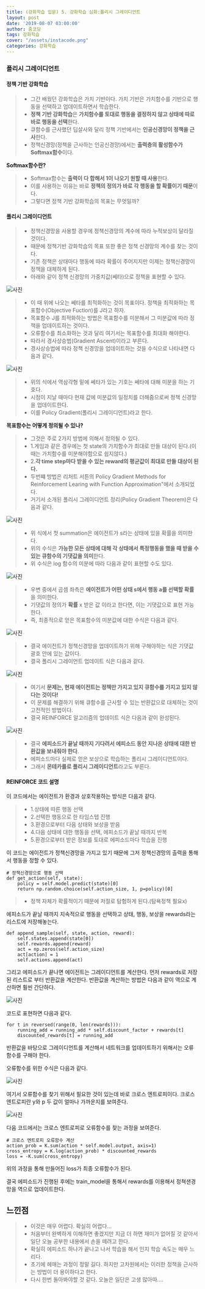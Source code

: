 ```yaml
---
title: (강화학습 입문) 5. 강화학습 심화:폴리시 그레이디언트
layout: post
date: '2019-08-07 03:00:00'
author: 줌코딩
tags: 강화학습
cover: "/assets/instacode.png"
categories: 강화학습
---
```


### 폴리시 그레이디언트

#### 정책 기반 강화학습

>* 그간 배웠던 강화학습은 가치 기반이다. 가치 기반은 가치함수를 기반으로 행동을 선택하고 업데이트하면서 학습한다.
>* **정책 기반 강화학습**은 **가치함수를 토대로 행동을 결정하지 않고 상태에 따로 바로 행동을 선택**한다.
>* 큐함수를 근사했던 딥살사와 달리 정책 기반에서는 **인공신경망이 정책을 근사**한다.
>* 정책신경망(정책을 근사하는 인공신경망)에서는 **출력층의 활성함수가 Softmax함수**이다.

**Softmax함수란?**

>* Softmax함수는 **출력이 다 합해서 1이 나오기 원할 때 사용**한다.
>* 이를 사용하는 이유는 바로 **정책의 정의가 바로 각 행동을 할 확률이기 때문**이다.
>* 그렇다면 정책 기반 강화학습의 목표는 무엇일까?

#### 폴리시 그레이디언트

>* 정책신경망을 사용할 경우에 정책신경망의 계수에 따라 누적보상이 달라질 것이다.
>* 때문에 정책기반 강화학습의 목표 또한 좋은 정책 신경망의 계수를 찾는 것이다.
>* 기존 정책은 상태마다 행동에 따라 확률이 주어지지만 이제는 정책신경망이 정책을 대체하게 된다.
>* 아래와 같이 정책 신경망의 가중치값(쎄타)으로 정책을 표현할 수 있다.

![사진](https://raw.githubusercontent.com/zoomKoding/zoomKoding.github.io/source/assets/_posts/RL5-1.png)

>* 이 때 위에 나오는 쎄타를 최적화하는 것이 목표이다. 정책을 최적화하는 목표함수(Objective Fuction)를 J라고 하자.
>* 목표함수 J를 최적화하는 방법은 목표함수를 미분해서 그 미분값에 따라 정책을 업데이트하는 것이다.
>* 오류함수를 최소화하는 것과 달리 여기서는 목표함수를 최대화 해야한다.
>* 따라서 경사상승법(Gradient Ascent)이라고 부른다.
>* 경사상승법에 따라 정책 신경망을 업데이트하는 것을 수식으로 나타내면 다음과 같다.

![사진](https://raw.githubusercontent.com/zoomKoding/zoomKoding.github.io/source/assets/_posts/RL5-2.png)

>* 위의 식에서 역삼각형 밑에 쎄타가 있는 기호는 쎄타에 대해 미분을 하는 기호다.
>* 시점이 지날 때마다 현재 값에 미분값의 일정치를 더해줌으로써 정책 신경망을 업데이트한다.
>* 이를 Policy Gradient(폴리시 그레이디언트)라고 한다.

**목표함수는 어떻게 정의될 수 있나?**

>* 그것은 주로 2가지 방법에 의해서 정의될 수 있다.
>* 1.게임과 같은 경우에는 첫 state의 가치함수가 최대로 만들 대상이 된다.(이 때는 가치함수를 미분해야함으로 쉽지않다.)
>* 2.**각 time step마다 받을 수 있는 reward의 평균값이 최대로 만들 대상이 된다.**
>* 두번쨰 방법은 리처트 서튼의 Policy Gradient Methods for Reinforcement Learing with Function Approximation"에서 소개되었다.
>* 거기서 소개된 폴리시 그레이디언트 정리(Policy Gradient Theorem)은 다음과 같다.

![사진](https://raw.githubusercontent.com/zoomKoding/zoomKoding.github.io/source/assets/_posts/RL5-3.png)

>* 위 식에서 첫 summation은 에이전트가 s라는 상태에 있을 확률을 의미한다.
>* 위의 수식은 **가능한 모든 상태에 대해 각 상태에서 특정행동을 했을 때 받을 수 있는 큐함수의 기댓값을 의미**한다.
>* 위 수식은 log 함수의 미분에 따라 다음과 같이 표현할 수도 있다.

![사진](https://raw.githubusercontent.com/zoomKoding/zoomKoding.github.io/source/assets/_posts/RL5-4.png)

>* 우변 중에서 곱셈 좌측은 **에이전트가 어떤 상태 s에서 행동 a를 선택할 확률**을 의미한다.
>* 기댓값의 정의가 **확률** x 받은 값 이라고 한다면, 이는 기댓값으로 표현 가능한다.
>* 즉, 최종적으로 얻은 목표함수의 미분값에 대한 수식은 다음과 같다.

![사진](https://raw.githubusercontent.com/zoomKoding/zoomKoding.github.io/source/assets/_posts/RL5-5.png)

>* 결국 에이전트가 정책신경망을 업데이트하기 위해 구해야하는 식은 기댓값 괄호 안에 있는 값이다.
>* 결국 폴리시 그레이언트 업데이트 식은 다음과 같다.

![사진](https://raw.githubusercontent.com/zoomKoding/zoomKoding.github.io/source/assets/_posts/RL5-6.png)

>* 여기서 **문제는, 현재 에이전트는 정책만 가지고 있지 큐함수를 가지고 있지 않다는 것이다!**
>* 이 문제를 해결하기 위해 큐함수를 근사할 수 있는 반환값으로 대체하는 것이 고전적인 방법이다.
>* 결국 REINFORCE 알고리즘의 업데이트 식은 다음과 같이 완성된다.

![사진](https://raw.githubusercontent.com/zoomKoding/zoomKoding.github.io/source/assets/_posts/RL5-7.png)

>* 결국 **에피소드가 끝날 때까지 기다려서 에피소드 동안 지나온 상태에 대한 반환값을 보내줘야 한다**.
>* 에피소드마다 실제로 얻은 보상으로 학습하는 폴리시 그레이디언트이다.
>* 그래서 **몬테카를로 폴리시 그레이디언트**라고도 부른다.

#### REINFORCE 코드 설명

이 코드에서는 에이전트가 환경과 상호작용하는 방식은 다음과 같다.

>* 1.상태에 따른 행동 선택
>* 2.선택한 행동으로 한 타임스텝 진행
>* 3.환경으로부터 다음 상태와 보상을 받음
>* 4.다음 상태에 대한 행동을 선택, 에피소드가 끝날 때까지 반복
>* 5.환경으로부터 받은 정보를 토대로 에피소드마다 학습을 진행

이 코드는 에이전트가 정책신경망을 가지고 있기 때문에 그저 정책신경망의 출력을 통해서 행동을 정할 수 있다.

    # 정책신경망으로 행동 선택
    def get_action(self, state):
        policy = self.model.predict(state)[0]
        return np.random.choice(self.action_size, 1, p=policy)[0]

>* 정책 자체가 확률적이기 때문에 저절로 탐험하게 된다.(탐욕정책 필요x)

에피소드가 끝날 때까지 지속적으로 행동을 선택하고 상태, 행동, 보상을 rewards라는 리스트에 저장해놓는다.

    def append_sample(self, state, action, reward):
        self.states.append(state[0])
        self.rewards.append(reward)
        act = np.zeros(self.action_size)
        act[action] = 1
        self.actions.append(act)

그리고 에피소드가 끝나면 에이전트는 그레이디언트를 계산한다. 먼저 rewards로 저장된 리스트로 부터 반환값을 계산한다.
반환값을 계산하는 방법은 다음과 같이 역으로 계산하면 훨씬 간단하다.

![사진](https://raw.githubusercontent.com/zoomKoding/zoomKoding.github.io/source/assets/_posts/RL5-8.png)

코드로 표현하면 다음과 같다.

    for t in reversed(range(0, len(rewards))):
        running_add = running_add * self.discount_factor + rewards[t]
        discounted_rewards[t] = running_add

반환값을 바탕으로 그레이디언트를 계산해서 네트워크를 업데이트하기 위해서는 오류함수를 구해야 한다.

오류함수를 위한 수식은 다음과 같다.

![사진](https://raw.githubusercontent.com/zoomKoding/zoomKoding.github.io/source/assets/_posts/RL5-9.png)

여기서 오류함수를 찾기 위해서 필요한 것이 있는데 바로 크로스 엔트로피이다. 크로스 엔트로피란 y와 p 두 값이 얼마나 가까운지를 보여준다.

![사진](https://raw.githubusercontent.com/zoomKoding/zoomKoding.github.io/source/assets/_posts/RL5-10.png)

다음 코드에서는 크로스 엔트로피로 오류함수를 찾는 과정을 보여준다.

    # 크로스 엔트로피 오류함수 계산
    action_prob = K.sum(action * self.model.output, axis=1)
    cross_entropy = K.log(action_prob) * discounted_rewards
    loss = -K.sum(cross_entropy)

위의 과정을 통해 만들어진 loss가 최종 오류함수가 된다.

결국 에피소드가 진행된 후에는 train_model을 통해서 rewards를 이용해서 정쳑샌경망을 역으로 업데이트한다.

## 느낀점

>* 이것은 매우 어렵다. 확실히 어렵다...
>* 처음부터 완벽하게 이해하면 좋겠지만 지금 더 하면 재미가 없어질 것 같아서 일단 오늘 공부한 내용에서 손을 떼려고 한다.
>* 확실히 에피소드 하나가 끝나고 나서 학습을 해서 인지 학습 속도는 매우 느리다.
>* 초기에 헤매는 과정이 정말 길다. 하지만 고차원에서는 이러한 정책을 근사하는 방법이 더 용이하다고 한다.
>* 다시 한번 돌아봐야할 것 같다. 오늘은 일단은 고생 많아따....
